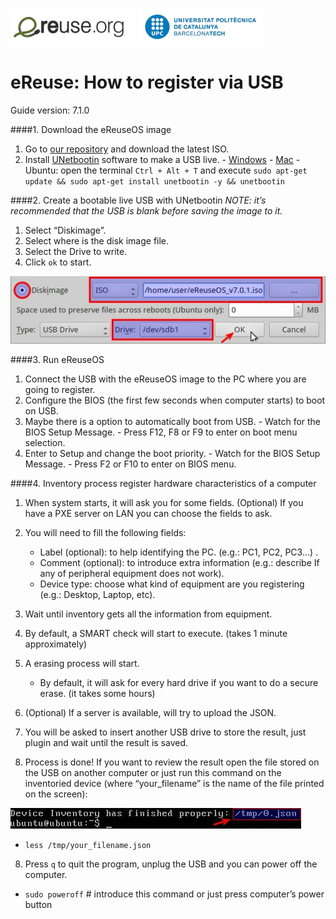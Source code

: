 ![eReuselogo](./images/eReuse_logo_200.png)
![UPClogo](./images/UPC_logo_200.png)

# eReuse: How to register via USB 

Guide version: 7.1.0

####1. Download the eReuseOS image
  1. Go to [our repository](https://github.com/eReuse/Device-Inventory/releases/latest) and download the latest ISO.
  2. Install [UNetbootin](https://unetbootin.github.io/) software to make a USB live.
    - [Windows](https://launchpad.net/unetbootin/trunk/613/+download/unetbootin-windows-613.exe)
    - [Mac](https://launchpad.net/unetbootin/trunk/613/+download/unetbootin-mac-613.zip)
    - Ubuntu: open the terminal `Ctrl + Alt + T` and execute `sudo apt-get update && sudo apt-get install unetbootin -y && unetbootin`

####2. Create a bootable live USB with UNetbootin
*NOTE: it’s recommended that the USB is blank before saving the image to it.*
  1. Select “Diskimage”.
  2. Select where is the disk image file.
  3. Select the Drive to write.
  4. Click `ok` to start.

  ![UNetbootinexample](./images/UNetbootin_example.png)

####3. Run eReuseOS
  1. Connect the USB with the eReuseOS image to the PC where you are going to register.
  2. Configure the BIOS (the first few seconds when computer starts) to boot on USB.
  1. Maybe there is a option to automatically boot from USB.
    - Watch for the BIOS Setup Message.
    - Press F12, F8 or F9 to enter on boot menu selection.
  2. Enter to Setup and change the boot priority.
    - Watch for the BIOS Setup Message. 
    - Press F2 or F10 to enter on BIOS menu. 

####4. Inventory process register hardware characteristics of a computer
1. When system starts, it will ask you for some fields.
   (Optional) If you have a PXE server on LAN you can choose the fields to ask.

2. You will need to fill the following fields:
   - Label (optional): to help identifying the PC. (e.g.: PC­1, PC­2, PC­3...) .
   - Comment (optional): to introduce extra information (e.g.: describe If any of peripheral equipment does not work).
   - Device type: choose what kind of equipment are you registering (e.g.: Desktop, Laptop, etc).

3. Wait until inventory gets all the information from equipment.

4. By default, a SMART check will start to execute. (takes 1 minute approximately)

5. A erasing process will start.
    - By default, it will ask for every hard drive if you want to do a secure erase. (it takes some hours)
    
6. (Optional) If a server is available, will try to upload the JSON.

5. You will be asked to insert another USB drive to store the result, just plug­in and wait until the result is saved.

7. Process is done! If you want to review the result open the file stored on the USB on another computer or just run this command on the inventoried device (where “your_filename” is the name of the file printed on the screen):

  ![jsondevice](./images/json_device-inventory.png)
  - `less /tmp/your_filename.json`

8. Press `q` to quit the program, unplug the USB and you can power off the computer.
  - `sudo poweroff`  # introduce this command or just press computer’s power button 
